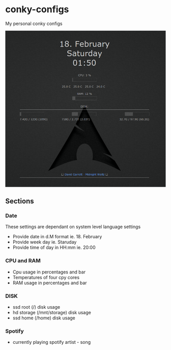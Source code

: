 # conky-configs
My personal conky configs

![alt tag](https://raw.githubusercontent.com/tomkarho/conky-configs/master/screenshot.png)



## Sections

### Date

These settings are dependant on system level language settings

- Provide date in d.M format ie. 18. February
- Provide week day ie. Staruday
- Provide time of day in HH:mm ie. 20:00

### CPU and RAM
- Cpu usage in percentages and bar
- Temperatures of four cpy cores
- RAM usage in percentages and bar

### DISK
- ssd root (/) disk usage
- hd storage (/mnt/storage) disk usage
- ssd home (/home) disk usage

### Spotify
- currently playing spotify artist - song

